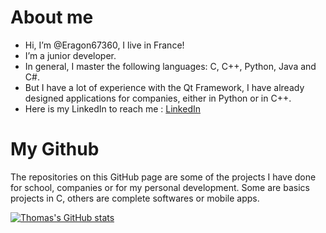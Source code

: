 # About me
- Hi, I’m @Eragon67360, I live in France! 
- I’m a junior developer.
- In general, I master the following languages: C, C++, Python, Java and C#.
- But I have a lot of experience with the Qt Framework, I have already designed applications for companies, either in Python or in C++.
- Here is my LinkedIn to reach me : [LinkedIn](https://www.linkedin.com/in/thomas-moser-b0917b242/)

# My Github
The repositories on this GitHub page are some of the projects I have done for school, companies or for my personal development.
Some are basics projects in C, others are complete softwares or mobile apps.

[![Thomas's GitHub stats](https://github-readme-stats.vercel.app/api?username=Eragon67360)](https://github.com/anuraghazra/github-readme-stats)

<!---
Eragon67360/Eragon67360 is a ✨ special ✨ repository because its `README.md` (this file) appears on your GitHub profile.
You can click the Preview link to take a look at your changes.
--->
